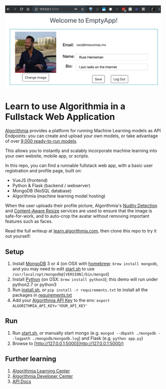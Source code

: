![webapp screenshot](static/screenshot.png)

# Learn to use Algorithmia in a Fullstack Web Application

[Algorithmia](https://algorithmia.com/) provides a platform for running Machine Learning models as API Endpoints: you can create and upload your own models, or take advantage of over [9,000 ready-to-run models](https://algorithmia.com/algorithms).

This allows you to instantly and scalably incorporate machine learning into your own website, mobile app, or scripts.

In this repo, you can find a runnable fullstack web app, with a basic user registration and profile page, built on:

 - VueJS (frontend)
 - Python & Flask (backend / webserver)
 - MongoDB (NoSQL database)
 - Algorithmia (machine learning model hosting)

When the user uploads their profile picture, Algorithmia's [Nudity Detection](https://algorithmia.com/algorithms/sfw/NudityDetectioni2v) and [Content-Aware Resize](https://algorithmia.com/algorithms/media/ContentAwareResize) services are used to ensure that the image is safe-for-work, and to auto-crop the avatar without removing important features such as faces.  

Read the full writeup at [learn.algorithmia.com](https://learn.algorithmia.com/optional-building-a-fullstack-app-with-algorithmia), then clone this repo to try it out yourself: 

## Setup

1. Install [MongoDB](https://docs.mongodb.com/manual/installation/#mongodb-community-edition-installation-tutorials) 3 or 4 (on OSX with [homebrew](https://brew.sh/#install): `brew install mongodb`, and you may need to edit [start.sh](start.sh) to use `/usr/local/opt/mongodb@[VERSION]/bin/mongod`)
2. Install [Python](https://www.python.org/downloads/) (on OSX: `brew install python3`); this demo will run under python2.7 or python3
3. Run [install.sh](install.sh), *or* `pip install -r requirements.txt` to install all the packages in [requirements.txt](requirements.txt)
4. Add your [Algorithmia API Key](https://algorithmia.com/user#credentials) to the env: `export ALGORITHMIA_API_KEY='YOUR_API_KEY'`

## Run

1. Run [start.sh](start.sh), *or* manually start mongo (e.g. `mongod --dbpath ./mongodb --logpath ./mongodb/mongodb.log`) and Flask (e.g. `python app.py`)
2. Browse to [http://127.0.0.1:5000](http://127.0.0.1:5000/)

## Further learning

1. [Algorithmia Learning Center](https://learn.algorithmia.com/)
2. [Algorithmia Developer Center](http://developers.algorithmia.com)
3. [API Docs](http://docs.algorithmia.com/)
